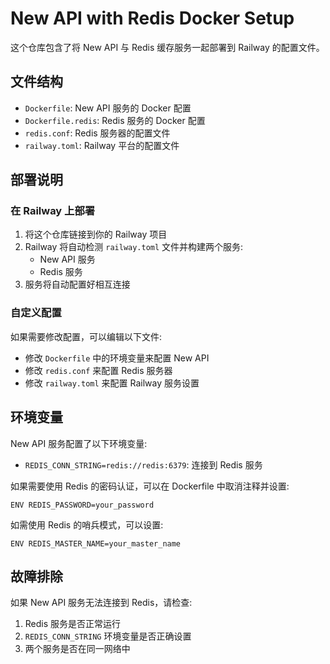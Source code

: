 # New API with Redis Docker Setup

这个仓库包含了将 New API 与 Redis 缓存服务一起部署到 Railway 的配置文件。

## 文件结构

- `Dockerfile`: New API 服务的 Docker 配置
- `Dockerfile.redis`: Redis 服务的 Docker 配置
- `redis.conf`: Redis 服务器的配置文件
- `railway.toml`: Railway 平台的配置文件

## 部署说明

### 在 Railway 上部署

1. 将这个仓库链接到你的 Railway 项目
2. Railway 将自动检测 `railway.toml` 文件并构建两个服务:
   - New API 服务
   - Redis 服务
3. 服务将自动配置好相互连接

### 自定义配置

如果需要修改配置，可以编辑以下文件:

- 修改 `Dockerfile` 中的环境变量来配置 New API
- 修改 `redis.conf` 来配置 Redis 服务器
- 修改 `railway.toml` 来配置 Railway 服务设置

## 环境变量

New API 服务配置了以下环境变量:

- `REDIS_CONN_STRING=redis://redis:6379`: 连接到 Redis 服务

如果需要使用 Redis 的密码认证，可以在 Dockerfile 中取消注释并设置:
```
ENV REDIS_PASSWORD=your_password
```

如需使用 Redis 的哨兵模式，可以设置:
```
ENV REDIS_MASTER_NAME=your_master_name
```

## 故障排除

如果 New API 服务无法连接到 Redis，请检查:

1. Redis 服务是否正常运行
2. `REDIS_CONN_STRING` 环境变量是否正确设置
3. 两个服务是否在同一网络中